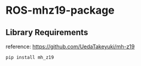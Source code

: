 # ROS-mhz19-package

## Library Requirements
reference: https://github.com/UedaTakeyuki/mh-z19
```shell
pip install mh_z19
```
